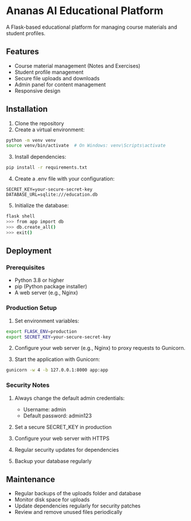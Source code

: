# Ananas AI Educational Platform

A Flask-based educational platform for managing course materials and student profiles.

## Features

- Course material management (Notes and Exercises)
- Student profile management
- Secure file uploads and downloads
- Admin panel for content management
- Responsive design

## Installation

1. Clone the repository
2. Create a virtual environment:
```bash
python -m venv venv
source venv/bin/activate  # On Windows: venv\Scripts\activate
```

3. Install dependencies:
```bash
pip install -r requirements.txt
```

4. Create a .env file with your configuration:
```
SECRET_KEY=your-secure-secret-key
DATABASE_URL=sqlite:///education.db
```

5. Initialize the database:
```bash
flask shell
>>> from app import db
>>> db.create_all()
>>> exit()
```

## Deployment

### Prerequisites
- Python 3.8 or higher
- pip (Python package installer)
- A web server (e.g., Nginx)

### Production Setup

1. Set environment variables:
```bash
export FLASK_ENV=production
export SECRET_KEY=your-secure-secret-key
```

2. Configure your web server (e.g., Nginx) to proxy requests to Gunicorn.

3. Start the application with Gunicorn:
```bash
gunicorn -w 4 -b 127.0.0.1:8000 app:app
```

### Security Notes

1. Always change the default admin credentials:
   - Username: admin
   - Default password: admin123

2. Set a secure SECRET_KEY in production
3. Configure your web server with HTTPS
4. Regular security updates for dependencies
5. Backup your database regularly

## Maintenance

- Regular backups of the uploads folder and database
- Monitor disk space for uploads
- Update dependencies regularly for security patches
- Review and remove unused files periodically